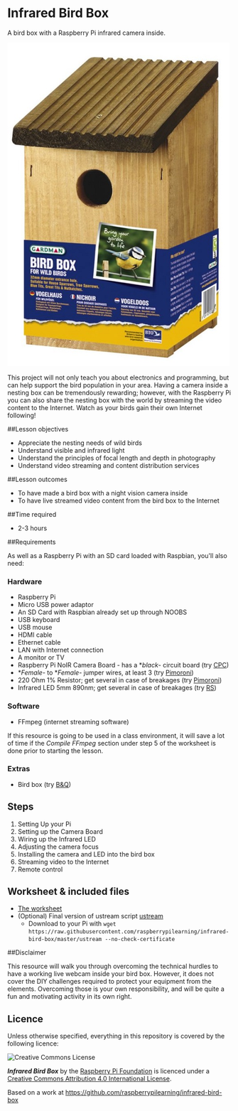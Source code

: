 # Infrared Bird Box

A bird box with a Raspberry Pi infrared camera inside.

[![](images/cover.jpg)](http://www.gardman.co.uk/wild-bird-care)

This project will not only teach you about electronics and programming, but can help support the bird population in your area. Having a camera inside a nesting box can be tremendously rewarding; however, with the Raspberry Pi you can also share the nesting box with the world by streaming the video content to the Internet. Watch as your birds gain their own Internet following!

##Lesson objectives

- Appreciate the nesting needs of wild birds
- Understand visible and infrared light
- Understand the principles of focal length and depth in photography
- Understand video streaming and content distribution services

##Lesson outcomes

- To have made a bird box with a night vision camera inside
- To have live streamed video content from the bird box to the Internet

##Time required

- 2-3 hours

##Requirements

As well as a Raspberry Pi with an SD card loaded with Raspbian, you'll also need:

### Hardware

- Raspberry Pi
- Micro USB power adaptor
- An SD Card with Raspbian already set up through NOOBS
- USB keyboard
- USB mouse
- HDMI cable
- Ethernet cable
- LAN with Internet connection
- A monitor or TV
- Raspberry Pi NoIR Camera Board - has a **black*- circuit board (try [CPC](http://cpc.farnell.com/jsp/search/productdetail.jsp?sku=SC13223))
- **Female*- to **Female*- jumper wires, at least 3 (try [Pimoroni](http://shop.pimoroni.com/collections/components))
- 220 Ohm 1% Resistor; get several in case of breakages (try [Pimoroni](http://shop.pimoroni.com/collections/components))
- Infrared LED 5mm 890nm; get several in case of breakages (try [RS](http://uk.rs-online.com/web/p/ir-leds/6997663/))

### Software

- FFmpeg (internet streaming software)

If this resource is going to be used in a class environment, it will save a lot of time if the *Compile FFmpeg* section under step 5 of the worksheet is done prior to starting the lesson.

### Extras

- Bird box (try [B&Q](http://www.diy.com/nav/garden/pet-bird-care/bird-care/nesting_boxes/Gardman-Wild-Bird-Nest-Box-9374965))

## Steps

1. Setting Up your Pi
1. Setting up the Camera Board
1. Wiring up the Infrared LED
1. Adjusting the camera focus
1. Installing the camera and LED into the bird box
1. Streaming video to the Internet
1. Remote control

## Worksheet & included files

- [The worksheet](worksheet.md)
- (Optional) Final version of ustream script [ustream](./ustream)
  - Download to your Pi with `wget https://raw.githubusercontent.com/raspberrypilearning/infrared-bird-box/master/ustream --no-check-certificate`

##Disclaimer

This resource will walk you through overcoming the technical hurdles to have a working live webcam inside your bird box. However, it does not cover the DIY challenges required to protect your equipment from the elements. Overcoming those is your own responsibility, and will be quite a fun and motivating activity in its own right.

## Licence

Unless otherwise specified, everything in this repository is covered by the following licence:

![Creative Commons License](http://i.creativecommons.org/l/by-sa/4.0/88x31.png)

***Infrared Bird Box*** by the [Raspberry Pi Foundation](http://raspberrypi.org) is licenced under a [Creative Commons Attribution 4.0 International License](http://creativecommons.org/licenses/by-sa/4.0/).

Based on a work at https://github.com/raspberrypilearning/infrared-bird-box
